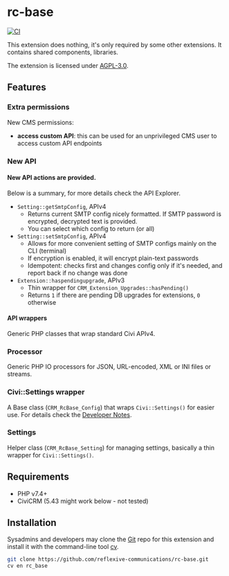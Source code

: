 # rc-base

[![CI](https://github.com/reflexive-communications/rc-base/actions/workflows/main.yml/badge.svg)](https://github.com/reflexive-communications/rc-base/actions/workflows/main.yml)

This extension does nothing, it's only required by some other extensions. It contains shared components, libraries.

The extension is licensed under [AGPL-3.0](LICENSE.txt).

## Features

### Extra permissions

New CMS permissions:

- **access custom API**: this can be used for an unprivileged CMS user to access custom API endpoints

### New API

#### New API actions are provided.

Below is a summary, for more details check the API Explorer.

- `Setting::getSmtpConfig`, APIv4
    - Returns current SMTP config nicely formatted. If SMTP password is encrypted, decrypted text is provided.
    - You can select which config to return (or all)
- `Setting::setSmtpConfig`, APIv4
    - Allows for more convenient setting of SMTP configs mainly on the CLI (terminal)
    - If encryption is enabled, it will encrypt plain-text passwords
    - Idempotent: checks first and changes config only if it's needed, and report back if no change was done
- `Extension::haspendingupgrade`, APIv3
    - Thin wrapper for `CRM_Extension_Upgrades::hasPending()`
    - Returns `1` if there are pending DB upgrades for extensions, `0` otherwise

#### API wrappers

Generic PHP classes that wrap standard Civi APIv4.

### Processor

Generic PHP IO processors for JSON, URL-encoded, XML or INI files or streams.

### Civi::Settings wrapper

A Base class (`CRM_RcBase_Config`) that wraps `Civi::Settings()` for easier use. For details check
the [Developer Notes](DEVELOPER.md).

### Settings
Helper class (`CRM_RcBase_Setting`) for managing settings, basically a thin wrapper for `Civi::Settings()`.

## Requirements

* PHP v7.4+
* CiviCRM (5.43 might work below - not tested)

## Installation

Sysadmins and developers may clone the [Git](https://en.wikipedia.org/wiki/Git) repo for this extension and install it
with the command-line tool [cv](https://github.com/civicrm/cv).

```bash
git clone https://github.com/reflexive-communications/rc-base.git
cv en rc_base
```
